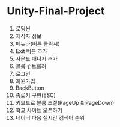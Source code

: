 ﻿# Unity-Final-Project

1. 로딩씬
2. 제작자 정보
3. 메뉴바(버튼 클릭시)
4. Exit 버튼 추가
5. 사운드 매니저 추가
6. 볼륨 컨트롤러
7. 로그인
8. 회원가입
9. BackButton
10. 종료키 구현(ESC)
11. 키보드로 볼륨 조절(PageUp & PageDown)
12. 학교 사이트 오픈하기
13. 네이버 다음 실시간 검색어 순위
